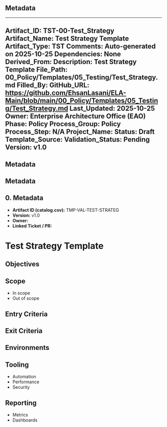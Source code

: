 ## Metadata
---
Artifact_ID: TST-00-Test_Strategy
Artifact_Name: Test Strategy Template
Artifact_Type: TST
Comments: Auto-generated on 2025-10-25
Dependencies: None
Derived_From: 
Description: Test Strategy Template
File_Path: 00_Policy/Templates/05_Testing/Test_Strategy.md
Filled_By: 
GitHub_URL: https://github.com/EhsanLasani/ELA-Main/blob/main/00_Policy/Templates/05_Testing/Test_Strategy.md
Last_Updated: 2025-10-25
Owner: Enterprise Architecture Office (EAO)
Phase: Policy
Process_Group: Policy
Process_Step: N/A
Project_Name: 
Status: Draft
Template_Source: 
Validation_Status: Pending
Version: v1.0
---
## Metadata
## Metadata
## 0. Metadata
- **Artifact ID (catalog.csv):** TMP-VAL-TEST-STRATEG
- **Version:** v1.0
- **Owner:** 
- **Linked Ticket / PR:** 

# Test Strategy Template

## Objectives

## Scope
- In scope
- Out of scope

## Entry Criteria

## Exit Criteria

## Environments

## Tooling
- Automation
- Performance
- Security

## Reporting
- Metrics
- Dashboards

